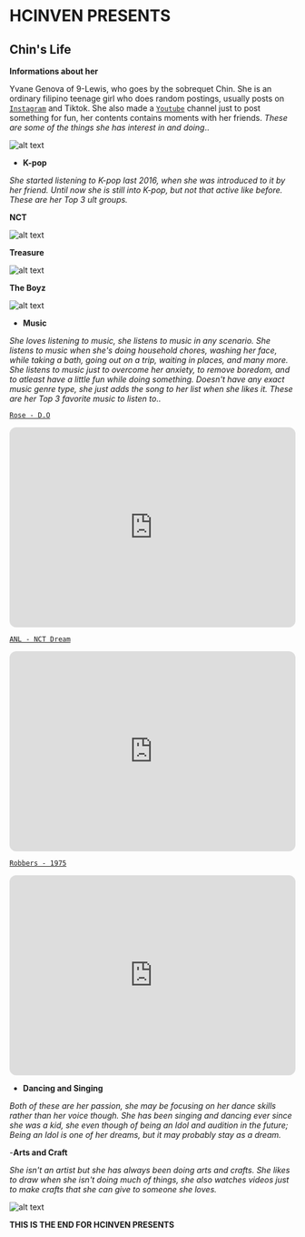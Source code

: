 # **HCINVEN PRESENTS**
## **Chin's Life**
**Informations about her**

Yvane Genova of 9-Lewis, who goes by the sobrequet Chin. She is an ordinary filipino teenage girl who does random postings, usually posts on [`Instagram`](https://www.instagram.com/izrchin/) and Tiktok. She also made a [`Youtube`](https://www.youtube.com/channel/UCFrCEpyqkfXUDR-gNTyTG1Q) channel just to post something for fun, her contents contains moments with her friends. *These are some of the things she has interest in and doing*..

![alt text](https://i.pinimg.com/564x/7f/da/73/7fda7347acdbde29658ec1803b6c8940.jpg)
- **K-pop**

*She started listening to K-pop last 2016, when she was introduced to it by her friend. Until now she is still into K-pop, but not that active like before. These are her Top 3 ult groups.*

**NCT**

![alt text](https://user-images.githubusercontent.com/118234292/202878625-69ef20a4-18a6-47d0-a2e0-7341227130d4.png)

**Treasure**

![alt text](https://i.pinimg.com/564x/4c/7c/53/4c7c536c0179835d6aaf1ef582b19100.jpg)

**The Boyz**

![alt text](https://i.pinimg.com/564x/4f/71/ff/4f71ff3b5c6e49e3c6ec20195331135f.jpg)
- **Music**

*She loves listening to music, she listens to music in any scenario. She listens to music when she's doing household chores, washing her face, while taking a bath, going out on a trip, waiting in places, and many more. She listens to music just to overcome her anxiety, to remove boredom, and to atleast have a little fun while doing something. Doesn't have any exact music genre type, she just adds the song to her list when she likes it. These are her Top 3 favorite music to listen to..*

[`Rose - D.O`](https://open.spotify.com/track/2shyarF21wZvWew00TdaP3?si=ae99f13fc3b349a4)
<iframe style="border-radius:12px" src="https://open.spotify.com/embed/track/2shyarF21wZvWew00TdaP3?utm_source=generator" width="100%" height="352" frameBorder="0" allowfullscreen="" allow="autoplay; clipboard-write; encrypted-media; fullscreen; picture-in-picture" loading="lazy"></iframe>

[`ANL - NCT Dream`](https://open.spotify.com/track/3zIvzPKUUdSpDCm1uua6Be?si=bfdda4f75a3e48c7)
<iframe style="border-radius:12px" src="https://open.spotify.com/embed/track/3zIvzPKUUdSpDCm1uua6Be?utm_source=generator" width="100%" height="352" frameBorder="0" allowfullscreen="" allow="autoplay; clipboard-write; encrypted-media; fullscreen; picture-in-picture" loading="lazy"></iframe>

[`Robbers - 1975`](https://open.spotify.com/track/73jVPicY2G9YHmzgjk69ae?si=43f43afc5119471e)
<iframe style="border-radius:12px" src="https://open.spotify.com/embed/track/73jVPicY2G9YHmzgjk69ae?utm_source=generator" width="100%" height="352" frameBorder="0" allowfullscreen="" allow="autoplay; clipboard-write; encrypted-media; fullscreen; picture-in-picture" loading="lazy"></iframe>

- **Dancing and Singing**

*Both of these are her passion, she may be focusing on her dance skills rather than her voice though. She has been singing and dancing ever since she was a kid, she even though of being an Idol and audition in the future; Being an Idol is one of her dreams, but it may probably stay as a dream.*

-**Arts and Craft**

*She isn't an artist but she has always been doing arts and crafts. She likes to draw when she isn't doing much of things, she also watches videos just to make crafts that she can give to someone she loves.*

![alt text](https://i.pinimg.com/564x/7f/da/73/7fda7347acdbde29658ec1803b6c8940.jpg)

**THIS IS THE END FOR HCINVEN PRESENTS**

